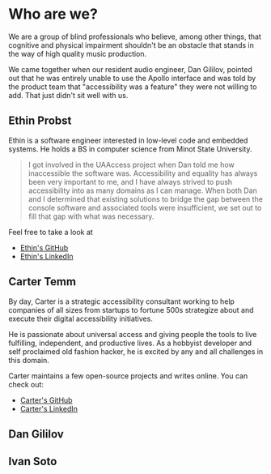 <!--
.. title: About us
.. slug: about-us
.. description: Learn more about the project and team behind UA Access.
.. type: text
-->

# Who are we?

We are a group of blind professionals who believe, among other things, that cognitive and physical impairment shouldn't be an obstacle that stands in the way of high quality music production.

We came together when our resident audio engineer, Dan Gililov, pointed out that he was entirely unable to use the Apollo interface and was told by the product team that "accessibility was a feature" they were not willing to add. That just didn't sit well with us.

## Ethin Probst

Ethin is a software engineer interested in low-level code and embedded systems. He holds a BS in computer science from Minot State University.

> I got involved in the UAAccess project when Dan told me how inaccessible the software was. Accessibility and equality has always been very important to me, and I have always strived to push accessibility into as many domains as I can manage. When both Dan and I determined that existing solutions to bridge the gap between the console software and associated tools were insufficient, we set out to fill that gap with what was necessary.

Feel free to take a look at

* [Ethin's GitHub](https://github.com/ethindp)
* [Ethin's LinkedIn](https://www.linkedin.com/in/ethin-probst-6344b5182)

## Carter Temm

By day, Carter is a strategic accessibility consultant working to help companies of all sizes from startups to fortune 500s strategize about and execute their digital accessibility initiatives.

He is passionate about universal access and giving people the tools to live fulfilling, independent, and productive lives. As a hobbyist developer and self proclaimed old fashion hacker, he is excited by any and all challenges in this domain.

Carter maintains a few open-source projects and writes online. You can check out:

* [Carter's GitHub](https://github.com/cartertemm)
* [Carter's LinkedIn](https://www.linkedin.com/in/carter-temm-47081a188)

## Dan Gililov

## Ivan Soto
